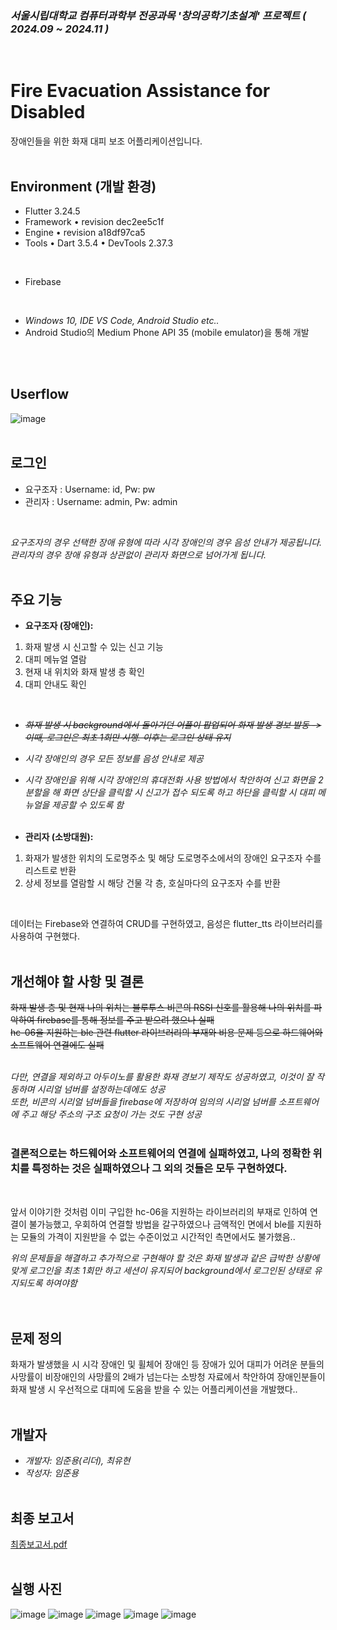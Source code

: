 ### *서울시립대학교 컴퓨터과학부 전공과목 '창의공학기초설계' 프로젝트 ( 2024.09 ~ 2024.11 )*
<br/>

# Fire Evacuation Assistance for Disabled

 장애인들을 위한 화재 대피 보조 어플리케이션입니다.
<br/><br/>

## Environment (개발 환경)

- Flutter 3.24.5
- Framework • revision dec2ee5c1f
- Engine • revision a18df97ca5
- Tools • Dart 3.5.4 • DevTools 2.37.3
<br/>

- Firebase
<br/>

 - *Windows 10, IDE VS Code, Android Studio etc..*
 - Android Studio의 Medium Phone API 35 (mobile emulator)을 통해 개발
  
<br/><br/>

## Userflow
![image](https://github.com/user-attachments/assets/e35aabf5-768d-4644-b8ce-10d0c6dfbbbd)
<br/><br/>

## 로그인   

- 요구조자 : Username: id, Pw: pw
- 관리자 : Username: admin, Pw: admin
<br/>

   *요구조자의 경우 선택한 장애 유형에 따라 시각 장애인의 경우 음성 안내가 제공됩니다.*   
   *관리자의 경우 장애 유형과 상관없이 관리자 화면으로 넘어가게 됩니다.*
<br/><br/>

## 주요 기능   

- **요구조자 (장애인):**   
1. 화재 발생 시 신고할 수 있는 신고 기능
2. 대피 메뉴얼 열람
3. 현재 내 위치와 화재 발생 층 확인
4. 대피 안내도 확인
<br/>

- ~~*화재 발생 시 background에서 돌아가던 어플이 팝업되어 화재 발생 경보 발동 -> 이때, 로그인은 최초 1회만 시행. 이후는 로그인 상태 유지*~~   
- *시각 장애인의 경우 모든 정보를 음성 안내로 제공*   
- *시각 장애인을 위해 시각 장애인의 휴대전화 사용 방법에서 착안하여 신고 화면을 2분할을 해 화면 상단을 클릭할 시 신고가 접수 되도록 하고 하단을 클릭할 시 대피 메뉴얼을 제공할 수 있도록 함*
<br/><br/>
   
- **관리자 (소방대원):**
1. 화재가 발생한 위치의 도로명주소 및 해당 도로명주소에서의 장애인 요구조자 수를 리스트로 반환
2. 상세 정보를 열람할 시 해당 건물 각 층, 호실마다의 요구조자 수를 반환
<br/>

데이터는 Firebase와 연결하여 CRUD를 구현하였고, 음성은 flutter_tts 라이브러리를 사용하여 구현했다.
<br/><br/>


## 개선해야 할 사항 및 결론

  ~~화재 발생 층 및 현재 나의 위치는 블루투스 비콘의 RSSI 신호를 활용해 나의 위치를 파악하여 firebase를 통해 정보를 주고 받으려 했으나 실패~~   
  ~~hc-06을 지원하는 ble 관련 flutter 라이브러리의 부재와 비용 문제 등으로 하드웨어와 소프트웨어 연결에도 실패~~   
<br/>

  *다만, 연결을 제외하고 아두이노를 활용한 화재 경보기 제작도 성공하였고, 이것이 잘 작동하며 시리얼 넘버를 설정하는데에도 성공*   
  *또한, 비콘의 시리얼 넘버들을 firebase에 저장하여 임의의 시리얼 넘버를 소프트웨어에 주고 해당 주소의 구조 요청이 가는 것도 구현 성공*         
<br/>

  ### 결론적으로는 하드웨어와 소프트웨어의 연결에 실패하였고, 나의 정확한 위치를 특정하는 것은 실패하였으나 그 외의 것들은 모두 구현하였다.      
  <br/>
  
  앞서 이야기한 것처럼 이미 구입한 hc-06을 지원하는 라이브러리의 부재로 인하여 연결이 불가능했고, 우회하여 연결할 방법을 갈구하였으나 금액적인 면에서 ble를 지원하는 모듈의 가격이 지원받을 수 없는 수준이었고 시간적인 측면에서도 불가했음..
<br/>

  *위의 문제들을 해결하고 추가적으로 구현해야 할 것은 화재 발생과 같은 급박한 상황에 맞게 로그인을 최초 1회만 하고 세션이 유지되어 background에서 로그인된 상태로 유지되도록 하여야함*      
<br/><br/>

## 문제 정의

  화재가 발생했을 시 시각 장애인 및 휠체어 장애인 등 장애가 있어 대피가 어려운 분들의 사망률이 비장애인의 사망률의 2배가 넘는다는 소방청 자료에서 착안하여 장애인분들이 화재 발생 시 우선적으로 대피에 도움을 받을 수 있는 어플리케이션을 개발했다..
<br/><br/>

## 개발자
- *개발자: 임준용(리더), 최유현*
- *작성자: 임준용*
<br/><br/>

## 최종 보고서
[최종보고서.pdf](https://github.com/user-attachments/files/18467555/default.pdf)
<br/><br/>

## 실행 사진
![image](https://github.com/user-attachments/assets/0445587b-302d-414a-878d-02763c930997)
![image](https://github.com/user-attachments/assets/dc8c0ea2-f174-4423-b4e4-f44d25b6e497)
![image](https://github.com/user-attachments/assets/26706110-4367-429a-ad39-2cb8dbefb426)
![image](https://github.com/user-attachments/assets/8e050685-d5ed-4988-8964-61af2249465b)
![image](https://github.com/user-attachments/assets/1075c3f9-1897-4189-b841-eb655f642d16)
